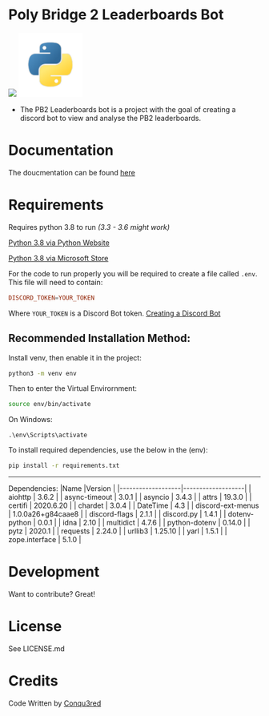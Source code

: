 # Poly Bridge 2 Leaderboards Bot
[![](https://cdn.discordapp.com/app-assets/720364938908008568/720412997226332271.png)](https://store.steampowered.com/app/1062160/Poly_Bridge_2/)
[<img src="https://raw.githubusercontent.com/github/explore/80688e429a7d4ef2fca1e82350fe8e3517d3494d/topics/python/python.png" alt="Made with Python 3" width=128 height=128>](https://python.org)
- The PB2 Leaderboards bot is a project with the goal of creating a discord bot to view and analyse the PB2 leaderboards.

# Documentation
The doucmentation can be found [here](https://docs.google.com/document/d/1T3ucE2cbWTnCvEDN-aoGBPuXNbEpj3B7rnKfnCS0hdI/edit?usp=sharing)

# Requirements

Requires python 3.8 to run *(3.3 - 3.6 might work)*

[Python 3.8 via Python Website](https://www.python.org/downloads/release/python-383/)

[Python 3.8 via Microsoft Store](https://www.microsoft.com/en-us/p/python-38/9mssztt1n39l)

For the code to run properly you will be required to create a file called `.env`. This file will need to contain:

```conf
DISCORD_TOKEN=YOUR_TOKEN
```

Where `YOUR_TOKEN` is a Discord Bot token. [Creating a Discord Bot](https://discord.com/developers/docs/intro#bots-and-apps)

## Recommended Installation Method:

Install venv, then enable it in the project:

```sh
python3 -m venv env
```

Then to enter the Virtual Envirornment:

```sh
source env/bin/activate
```
On Windows:
```
.\env\Scripts\activate
```

To install required dependencies, use the below in the (env):

```sh
pip install -r requirements.txt
```

----------

Dependencies:
|Name               |Version            |
|-------------------|-------------------|
| aiohttp           | 3.6.2             |
| async-timeout     | 3.0.1             |
| asyncio           | 3.4.3             |
| attrs             | 19.3.0            |
| certifi           | 2020.6.20         |
| chardet           | 3.0.4             |
| DateTime          | 4.3               |
| discord-ext-menus | 1.0.0a26+g84caae8 |
| discord-flags     | 2.1.1             |
| discord.py        | 1.4.1             |
| dotenv-python     | 0.0.1             |
| idna              | 2.10              |
| multidict         | 4.7.6             |
| python-dotenv     | 0.14.0            |
| pytz              | 2020.1            |
| requests          | 2.24.0            |
| urllib3           | 1.25.10           |
| yarl              | 1.5.1             |
| zope.interface    | 5.1.0             |


# Development
Want to contribute? Great!
# License
See LICENSE.md

# Credits

Code Written by [Conqu3red](https://github.com/Conqu3red)
